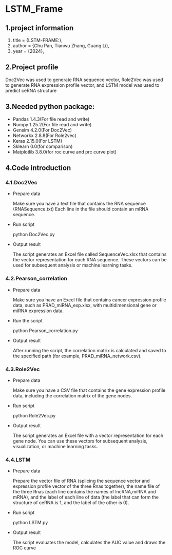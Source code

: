 # LSTM_Frame

## 1.project information 
1. title = {LSTM-FRAME:},
2. author = {Chu Pan, Tianwu Zhang, Guang Li},  
3. year = {2024},

## 2.Project profile
Doc2Vec was used to generate RNA sequence vector, Role2Vec was used to generate RNA expression profile vector, and LSTM model was used to predict ceRNA structure

## 3.Needed python package: 
- Pandas            1.4.3(For file read and write)
- Numpy             1.25.2(For file read and write)
- Gensim            4.2.0(For Doc2Vec)
- Networkx          2.8.8(For Role2vec)
- Keras             2.15.0(For LSTM)
- Sklearn           0.0(for comparison)
- Matplotlib        3.8.0(for roc curve and prc curve plot)

## 4.Code introduction

### 4.1.Doc2Vec
- Prepare data

  Make sure you have a text file that contains the RNA sequence (RNASequence.txt) Each line in the file should contain an mRNA sequence.

- Run script

  python Doc2Vec.py

- Output result

  The script generates an Excel file called SequenceVec.xlsx that contains the vector representation for each RNA sequence. These vectors can be used for subsequent analysis or machine 
  learning tasks.

### 4.2.Pearson_correlation
- Prepare data

  Make sure you have an Excel file that contains cancer expression profile data, such as PRAD_miRNA_exp.xlsx, with multidimensional gene or miRNA expression data.

- Run the script

   python Pearson_correlation.py

- Output result

  After running the script, the correlation matrix is calculated and saved to the specified path (for example, PRAD_miRNA_network.csv).

### 4.3.Role2Vec
- Prepare data

  Make sure you have a CSV file that contains the gene expression profile data, including the correlation matrix of the gene nodes.

- Run script

  python  Role2Vec.py

- Output result

  The script generates an Excel file with a vector representation for each gene node. You can use these vectors for subsequent analysis, visualization, or machine learning tasks.

### 4.4.LSTM
- Prepare data

  Prepare the vector file of RNA (splicing the sequence vector and expression profile vector of the three Rnas together), the name file of the three Rnas (each line contains the names of 
  lncRNA,miRNA and mRNA), and the label of each line of data (the label that can form the structure of ceRNA is 1, and the label of the other is 0).

- Run script

  python LSTM.py

- Output result
  
  The script evaluates the model, calculates the AUC value and draws the ROC curve
